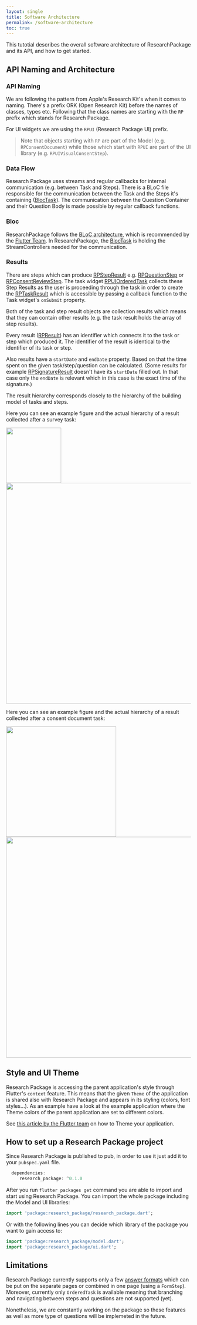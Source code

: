 ```yaml
---
layout: single
title: Software Architecture
permalink: /software-architecture
toc: true
---
```


This tutotial describes the overall software architecture of ResearchPackage and its API, and how to get started.

## API Naming and Architecture

### API Naming
We are following the pattern from Apple's Research Kit's when it comes to naming. There's a prefix ORK (Open Research Kit) before the names of classes, types etc. Following that the class names are starting with the `RP` prefix which stands for Research Package.

For UI widgets we are using the `RPUI` (Research Package UI) prefix.

> Note that objects starting with `RP` are part of the Model (e.g. `RPConsentDocument`) while those which start with `RPUI` are part of the UI library (e.g. `RPUIVisualConsentStep`).

### Data Flow

Research Package uses streams and regular callbacks for internal communication (e.g. between Task and Steps). 
There is a BLoC file responsible for the communication between the Task and the Steps it's containing ([BlocTask](https://pub.dev/documentation/research_package/latest/research_package_model/BlocTask-class.html)). The communication between the Question Container and their Question Body is made possible by regular callback functions.

### Bloc

ResearchPackage follows the [BLoC architecture](https://medium.com/flutterpub/architecting-your-flutter-project-bd04e144a8f1),
which is recommended by the [Flutter Team](https://www.youtube.com/watch?v=PLHln7wHgPE).
In ResearchPackage, the [BlocTask](https://pub.dev/documentation/research_package/latest/research_package_model/BlocTask-class.html) is holding the StreamControllers needed for the communication.

### Results

There are steps which can produce [RPStepResult]() e.g. [RPQuestionStep]() or [RPConsentReviewStep](). The task widget [RPUIOrderedTask]() collects these Step Results as the user is proceeding through the task in order to create the [RPTaskResult]() which is accessible by passing a callback function to the Task widget's `onSubmit` property.

Both of the task and step result objects are collection results which means that they can contain other results (e.g. the task result holds the array of step results).

Every result ([RPResult]()) has an identifier which connects it to the task or step which produced it. The identifier of the result is identical to the identifier of its task or step.

Also results have a `startDate` and `endDate` property. Based on that the time spent on the given task/step/question can be calculated. (Some results for example [RPSignatureResult]() doesn't have its `startDate` filled out. In that case only the `endDate` is relevant which in this case is the exact time of the signature.)

The result hierarchy corresponds closely to the hierarchy of the building model of tasks and steps.

Here you can see an example figure and the actual hierarchy of a result collected after a survey task:

<img src="https://raw.githubusercontent.com/cph-cachet/research.package/master/documentation/images/survey_result_hierarchy_figure.png" height="150">

<img src="https://raw.githubusercontent.com/cph-cachet/research.package/master/documentation/images/survey_result_hierarchy_screenshot.png" height="600">

Here you can see an example figure and the actual hierarchy of a result collected after a consent document task:

<img src="https://raw.githubusercontent.com/cph-cachet/research.package/master/documentation/images/signature_result_hierarchy_figure.png" height="300"> 
<img src="https://raw.githubusercontent.com/cph-cachet/research.package/master/documentation/images/signature_result_hierarchy_screenshot.png" height="600">

## Style and UI Theme

Research Package is accessing the parent application's style through Flutter's `context` feature. This means that the given `Theme` of the application is shared also with Research Package and appears in its styling (colors, font styles...). As an example have a look at the example application where the Theme colors of the parent application are set to different colors.

See [this article by the Flutter team](https://flutter.dev/docs/cookbook/design/themes) on how to Theme your application.


## How to set up a Research Package project

Since Research Package is published to pub, in order to use it just add it to your `pubspec.yaml` file.

```dart
  dependencies:
     research_package: ^0.1.0
```

After you run `flutter packages get` command you are able to import and start using Research Package. 
You can import the whole package including the Model and UI libraries:

```dart
import 'package:research_package/research_package.dart';
```

Or with the following lines you can decide which library of the package you want to gain access to:

``` dart
import 'package:research_package/model.dart';
import 'package:research_package/ui.dart';
```

## Limitations

Research Package currently supports only a few [answer formats](answer-formats) which can be put on the separate pages or combined in one page (using a `FormStep`).
Moreover, currently only `OrderedTask` is available meaning that branching and navigating between steps and questions are not supported (yet). 

Nonetheless, we are constantly working on the package so these features as well as more type of questions will be implemeted in the future.
